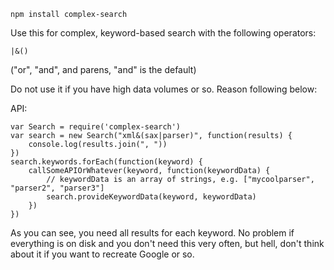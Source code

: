     npm install complex-search

Use this for complex, keyword-based search with the following operators:

    |&()

("or", "and", and parens, "and" is the default)

Do not use it if you have high data volumes or so. Reason following below:

API:

    var Search = require('complex-search')
    var search = new Search("xml&(sax|parser)", function(results) {
        console.log(results.join(", "))
    })
    search.keywords.forEach(function(keyword) {
        callSomeAPIOrWhatever(keyword, function(keywordData) {
            // keywordData is an array of strings, e.g. ["mycoolparser", "parser2", "parser3"]
            search.provideKeywordData(keyword, keywordData)
        })
    })

As you can see, you need all results for each keyword. No problem if everything is on disk and you don't need this very often, but hell, don't think about it if you want to recreate Google or so.
